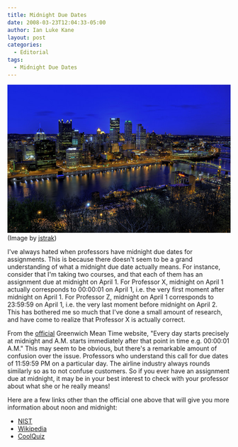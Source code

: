```yaml
---
title: Midnight Due Dates
date: 2008-03-23T12:04:33-05:00
author: Ian Luke Kane
layout: post
categories:
  - Editorial
tags:
  - Midnight Due Dates
---
```


![(jstrak)](/assets/pittsburgh.jpg)  
(Image by [jstrak](http://www.flickr.com/photos/35637126@N02/3518456572/sizes/z/in/photostream/))

I've always hated when professors have midnight due dates for
assignments. This is because there doesn't seem to be a grand
understanding of what a midnight due date actually means. For instance,
consider that I'm taking two courses, and that each of them has an
assignment due at midnight on April 1. For Professor X, midnight on
April 1 actually corresponds to 00:00:01 on April 1, i.e. the very first
moment after midnight on April 1. For Professor Z, midnight on April 1
corresponds to 23:59:59 on April 1, i.e. the very last moment before
midnight on April 2. This has bothered me so much that I've done a small
amount of research, and have come to realize that Professor X is
actually correct.

From the [official](http://wwp.greenwichmeantime.com/info/noon.htm)
Greenwich Mean Time website, "Every day starts precisely at midnight and
A.M. starts immediately after that point in time e.g. 00:00:01 A.M."
This may seem to be obvious, but there's a remarkable amount of
confusion over the issue. Professors who understand this call for due
dates of 11:59:59 PM on a particular day. The airline industry always
rounds similarly so as to not confuse customers. So if you ever have an
assignment due at midnight, it may be in your best interest to check
with your professor about what she or he really means!

Here are a few links other than the official one above that will give
you more information about noon and midnight:

  * [NIST](http://physics.nist.gov/News/Releases/questions.html)
  * [Wikipedia](http://en.wikipedia.org/wiki/Midnight)
  * [CoolQuiz](http://www.coolquiz.com/trivia/explain/docs/time.asp)